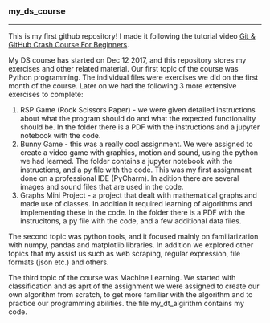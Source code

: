### my_ds_course
---------
This is my first github repository! I made it following the tutorial video [Git & GitHub Crash Course For Beginners](https://www.youtube.com/watch?time_continue=1702&v=SWYqp7iY_Tc).

My DS course has started on Dec 12 2017, and this repository stores my exercises and other related material.
Our first topic of the course was Python programming. The individual files were exercises we did on the first month of the course.
Later on we had the following 3 more extensive exercises to complete:
1. RSP Game (Rock Scissors Paper) - we were given detailed instructions about what the program should do and what the expected functionality should be. In the folder there is a PDF with the instructions and a jupyter notebook with the code.
2. Bunny Game - this was a really cool assignment. We were assigned to create a video game with graphics, motion and sound, using the python we had learned. The folder contains a jupyter notebook with the instructions, and a py file with the code. This was my first assignment done on a professional IDE (PyCharm). In adition there are several images and sound files that are used in the code.
3. Graphs Mini Project - a project that dealt with mathematical graphs and made use of classes. In addition it required learning of algorithms and implementing these in the code. In the folder there is a PDF with the instrucitons, a py file with the code, and a few additional data files.


The second topic was python tools, and it focused mainly on familiarization with numpy, pandas and matplotlib libraries. In addition we explored other topics that my assist us such as web scraping, regular expression, file formats (json etc.) and others.


The third topic of the course was Machine Learning. We started with classification and as aprt of the assignment we were assigned to create our own algorithm from scratch, to get more familiar with the algorithm and to practice our programming abilities. the file my_dt_algirithm contains my code.
